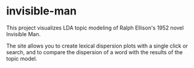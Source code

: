 # invisible-man
This project visualizes LDA topic modeling of Ralph Ellison's 1952 novel Invisible Man.

The site allows you to create lexical dispersion plots with a single click or search, and to compare the dispersion of a word with the results of the topic model.

